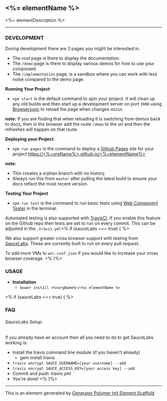 ## <%= elementName %>

<%= elementDescription %>

---

### DEVELOPMENT

During development there are 3 pages you might be interested in.
 - The root page is there to display the documentation.
 - The `/demo` page is there to display various demos for how to use your component.
 - The `/implementation` page, is a sandbox where you can work with less noise compared to the demo page.

**Running Your Project**

 - `npm start` is the default command to spin your project. It will clean up any old builds
 and then start up a development server on port `3000`  using [Browsersync](https://www.browsersync.io/) to reload the page when changes occur.

**note:** If you are finding that when reloading it is switching from demos back to docs, then in the browser add the route `/demo` to the url and then the refreshes will happen on that route.

**Deploying your Project**

- `npm run pages` is the command to deploy a [Github Pages](https://pages.github.com/) site for your project [https://<%=orgName%>.github.io/<%=elementName%>](https://<%=orgName%>.github.io/<%=elementName%>)

**note:**
  - This creates a orphan branch with no history.
  - Always run this from `master` after pulling the latest build to ensure your docs reflect
  the most recent version.

**Testing Your Project**

- `npm run test` is the command to run basic tests using [Web Component Tester](https://github.com/Polymer/web-component-tester) in the terminal.

Automated testing is also supported with [TravisCI](https://travis-ci.org/getting_started). If you enable this feature on the Github repo then tests are set to run on every commit. This can be adjusted in the `.travis.yml`<% if (sauceLabs === true) { %>

We also support greater cross browser support with testing from [SauceLabs](https://saucelabs.com/). These are currently built to run on every pull request.

To add more VMs to `wtc.conf.json` if you would like to increase your cross browser coverage.
<% }%>


### USAGE

- **Installation**
  - `bower install <%=orgName%>/<%= elementName %>`

<% if (sauceLabs === true) { %>
### FAQ

###### SauceLabs Setup.
If you already have an account then all you need to do to get SauceLabs working is:
- Install the travis command line module (if you haven't already)
    - gem install travis
- `travis encrypt SAUCE_USERNAME=[your username] --add`
- `travis encrypt SAUCE_ACCESS_KEY=[your access key] --add`
- Commit and push .travis.yml
- You're done!
<% }%>

----

This is an element generated by [Generator Polymer Init Element Scaffold](https://github.com/photoshelter/generator-polymer-init-element-scaffold)
